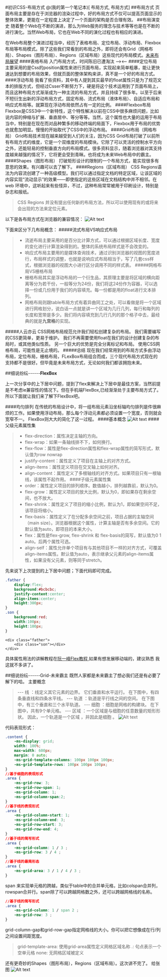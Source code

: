 #初识CSS-布局方式
@(我的第一个笔记本)[ 布局方式, 布局方式]
##布局方式
页面布局主要是存在于浏览器的渲染过程中，好的布局方式不仅可以提高页面显示的整体效果，更能在一定程度上决定了一个页面的架构是否合理有效。
##布局演变史
随着整个Web在不断的演进，那么为Web服务的理念与技术等等也是在不断的进行演化。当然Web布局，它也在Web不同的演化过程也有相应的演进。

在Web布局整个演进过程当中，经历了表格布局、定位布局、浮动布局、Flexbox布局等布局模式。除了这些我们常看到的布局之外，即将还会有Grid（网格布局）、Shapes（图形布局）、Regions（区域布局）这些现代的布局模式。[未来布局展望]
####表格布局
入门布局方式，时间陈旧已遭淘汰 --><--
####定位布局
主要采用的是Css的position属性来进行页面布局，实现起来简单粗暴，能让更快速达到想要的布局效果，但就页面的整体架构来讲，真不是一个好的布局方式。
####浮动布局
我看了些资料，其中有人提到其实最早的float属性只是为了规范文本的排版方式，但经过Csser不断努力下，硬是将这个技术运用到了页面布局上，而且这种布局方式渐渐成为一种主流的布局方式，并且持续了很多年。以至于后来不短衍生出新的浮动布局方式，固定布局、流式布局（液体布局）、自适应布局和响应式布局等。就算现在浮动布局依然占有一定的比例。
####Flexbox布局
Flexbox是CSS3中一个新特性，这个特性解决以前在CSS中很多麻烦问题，比如说内容的伸缩与扩展、垂直居中、等分等等。当然，这个属性也大量的运用于布局当中，特别是在现在而对品种繁多的移动终端的局面下，Flexbox用于布局的优势也就愈加明显。慢慢的开始取代了CSS中的浮动布局。
####Grid布局（网格布局）
Grid布局技术现在越来越受到人们的关注，因为CSS Grid布局打破了以前所有布局方式的维度，它是一个双维度的布局模块。它除了可以灵活的控制水平方向之外，还能轻易的控制垂直方向的布局模式。很多资料显示，随着浏览器对其支持度越来越强的情况下，它将更会受到青眯。也将成为未来Web布局中的霸主。
####Shapes（图形布局）
打破矩形设计的限制的一个布局方式，能实现很多有意思的效果。有兴趣可以去了解下。
####Regions（区域布局）
CSS Regions语法为内容流创建了一种高级模型。我们可以通过指定文档的特定区域，让该区域的内容实现“流动显示”的效果——即使指定的这些区域在文档结构中并不相邻。在 web 环境中，这听起来有些怪异，不过，这种布局常常被用于印刷设计，特别是杂志和报纸。

>CSS Regions 并没有提出任何新的布局方法，所以可以使用现有的或将来会出现的方法来定位元素。

以下是各布局方式在浏览器的兼容情况：
![Alt text](./QQ20170406-123133.png)


下面来区分下几布局概念：
#####流式布局VS响应式布局
>- 流逝布局主要采用的是百分比计算方式，可以通过根据区域长度、宽度的变化进行计算渲染得到的。整体的系统布局样式是不会改变的。
>- 响应式布局主要用的是媒体查询技术，通过识别浏览器的视图的宽度进行，布局样式的调整，也就是说响应式布局相当于，写了几套css样式，根据浏览器的视图大小进行区分调用不同的样式表。
#####网格布局VS栅格布局
>- 栅格布局其实是浮动布局的一个衍生品，其原理主要是将区域的横向距离等分为若干份，一般等分为24份，我们将这24份作为容器，可以选择一份或几份用于我们的内容填充。每一份都是用的float进行文本排列。
>- 网格布局则跟table布局方式有着异曲同工之处，可以看做是将一个区域进行网格划分，说白话一点就是讲一个区域为几行几列，每行和每列的长度和宽带是多少。我们将内容填充到几行几列的那个格子中去，最经典的就是**九宫格**的实现。

#####人云亦云
CSS网格布局规范允许我们轻松创建复杂的布局。 我们需要编写的CSS更简单，更易于维护。 我们不再需要使用float在我们的设计创建复杂的布局时，或其他类似性质。 另一个巨大的优势是完全分离标记和布局。 使用CSS网格布局，可能性是无止境的。
#####总结
现在我们经常用到的布局方式多由浮动布局，定位布局，栅格布局，FLexBox布局组合而成，三个现代布局方式现在的支持都不是很好。但毕竟是未来布局方式，无论如何我们都该拥抱未来。

##细说纷纭------**FlexBox**

上一次分享中的上下居中问题，提到了flex来解决上下居中是最佳方案，当然前提是不考虑ie兼容性的情况下。但在手机端FlexBox,已经渐渐处于主要布局方式了。所以下面就让我们来了解下FlexBox吧。

####均匀排列
在传统的布局设计中，将一组布局元素沿坐标轴均匀排列是件很麻烦的工作。如果使用浮动布局，那么每个浮动元素都必须设置一个宽度，否则就会宽窄不一。
FlexBox则大大的简化了这一过程。
####基本概念
![Alt text](./1491472233067.png)
####父级元素属性集
>- flex-direction：属性决定主轴的方向。
>- flex-wrap：如果一条轴线排不下，如何换行。
>- flex-flow：属性是flex-direction属性和flex-wrap属性的简写形式，默认值为row nowrap
>- justify-content：属性定义了项目在主轴上的对齐方式。
>- align-items：属性定义项目在交叉轴上如何对齐。
>- align-content：属性定义了多根轴线的对齐方式。如果项目只有一根轴线，该属性不起作用。
####子级元素属性集
>- order：属性定义项目的排列顺序。数值越小，排列越靠前，默认为0。
>- flex-grow：属性定义项目的放大比例，默认为0，即如果存在剩余空间，也不放大。
>- flex-shrink：属性定义了项目的缩小比例，默认为1，即如果空间不足，该项目将缩小。
>- flex-basis：属性定义了在分配多余空间之前，项目占据的主轴空间（main size）。浏览器根据这个属性，计算主轴是否有多余空间。它的默认值为auto，即项目的本来大小。
>- flex：属性是flex-grow, flex-shrink 和 flex-basis的简写，默认值为0 1 auto。后两个属性可选。
>- align-self：属性允许单个项目有与其他项目不一样的对齐方式，可覆盖align-items属性。默认值为auto，表示继承父元素的align-items属性，如果没有父元素，则等同于stretch。

先来说下上次提到的上下居中问题；下面代码即可完成。
``` css
.father {
	display:flex;
	background:#bcbcbc;
	justify-content:center;
	align-items:center;
	height:300px;
}
.son {
	background:red;
	width:100px;
	height:100px;
}
```
``` vbscript-html
<div class="father">
	<div class="son"></div>
</div>
```
具体属性用法的讲解教程在[阮一峰Flex教程],如果有想发展移动端的，建议熟悉 我这就不多讲了。

##细说纷纭------Grid-未来霸主
既然人家都是未来霸主了想必我们还是有必要了解下的哈。
主要概念
>--- 线 ：线定义其它元素的边界。 它们垂直和水平运行。 在下图中，有四条垂直线和四条水平线。
--- 轨道 ：轨道是平行线之间的空间。 在下图中，有三个垂直和三个水平轨道。
--- 细胞 ：细胞是网格的构建块。 在下图中，共有9个单元格。
--- 区域 ：一个区域是与细胞的任意数量的矩形形状。 因此，一个轨道是一个区域 ，并因此是细胞 。
![Alt text](./WX20170407-190201.png)

代码表现形式：
``` css
.content {
	-ms-display: grid;
	width: 100%;
    max-width: 600px;
    margin: 0 auto;
    -ms-grid-template-columns: 100px 100px 100px;
    -ms-grid-template-rows: 100px 100px 100px;
}
//基于细胞的表现形式
.area {
	-ms-grid-row: 3;
	-ms-grid-row-span: 1;
	-ms-grid-column: 1;
	-ms-grid-column-span:2;
}
//基于线的表现形式
.area {
	-ms-grid-column-start: 1;
	-ms-grid-column-end: 3;
	-ms-grid-row-start: 3;
	-ms-grid-row-end: 4;
}
//基于线的简写形式
.area {
	-ms-grid-column: 1 / 3 ;
	-ms-grid-row: 3 / 4 ;
}
//基于线的最简形态
.area {
	-ms-grid-area: 3 / 1 / 4 / 3 ;
}
```
span 来实现单元格的跨越，类似于table中的合并单元格，比如colspan合并列，rowspan合并行。span除了可以跨越网格数之外，还可以跨越网格线的名称。
``` css
//基于线的简写形式
.area {
	-ms-grid-column: 1 / span 2 ;
	-ms-grid-row: 3 ;
}
```
grid-column-gap和grid-row-gap指定网格线的大小。你可以把它想像成在行/列之间设置间距宽度。
> grid-template-area: 使用grid-area属性定义网格区域名称
>.: 句点表示一个空单元格
>none: 无网格区域被定义

还有更奇妙的Shapes（图形布局），Regions（区域布局）。这次讲不完了。
给张图
![Alt text](./QQ20170410-104352副本.png)


[阮一峰Flex教程]:http://www.ruanyifeng.com/blog/2015/07/flex-grammar.html
[未来布局展望]:https://www.w3cplus.com/css3/future-css-layouts.html
